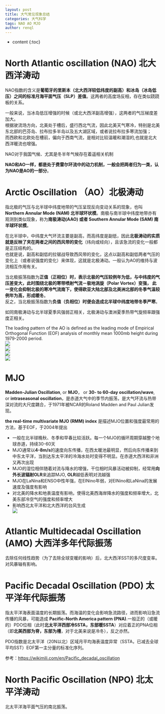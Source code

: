 ```yaml
---
layout: post
title: 大气常见现象总结
categories: 大气科学
tags: NAO AO MJO
author: renql
---
```


* content
{:toc}

# North Atlantic oscillation (NAO) 北大西洋涛动
NAO指数的含义是**葡萄牙的里斯本（北大西洋较低纬度的副高）**和**冰岛（冰岛低压）**之间的标准**月海平面气压（SLP）差值**。这两者的高度场反相，存在类似跷跷板的关系。   

一般来说，当冰岛低压增强的时候（或北大西洋副高增强），这两者的气压梯度差加大。   
根据驶流场方向，北美处于槽后，盛行西北气流，因此北美天气寒冷，特别是北美东北部的巴芬岛、拉布拉多半岛以及五大湖区域，或者说拉布拉多寒流加强；    
而西欧和北欧处在槽前，偏向于西南气流，是相对比较温暖和潮湿的,也就是北大西洋暖流也增强。

NAO对于我国气候、尤其是冬半年气候存在着遥相关机制

**NAO和AO一样，都是处于费雷尔环流中的动力机制，一般会把两者归为一类，认为NAO是AO的一部分**。




# Arctic Oscillation （AO）北极涛动
指北极的气压与北半球中纬度地带的气压呈现反向变动关系的现象，也叫 **Northern Annular Mode (NAM) 北半球环状模**。南极与南半球中纬度地带亦有观测到类似现象，称为**南极涛动(AAO) 或者 Southern Annular Mode (SAM) 南半球环状模**。

在北半球中，中纬度大气环流主要是副高，而高纬度是副低，因此**北极涛动的实质就是反映了夹在两者之间的西风带的变化**（纬向或经向），且该急流的变化一般都是正压结构的。   
也就是说，副高和副低的拉锯战导致西风带的变化，这点以副高和副低两者气压的变化上（或者说强度的变化）来体现，这就是北极涛动。一般认为AO的维持与波流相互作用有关。

当北极振荡指数为**正值（正相位）**时，表示北极的气压较例年为低，与中纬度的气压差变大，此时围绕北极的寒带喷射气流－极地涡旋（Polar Vortex）变强，
此一变化会抑制北极的寒冷气流南下，使得欧亚大陆北部及北美洲北部的冬季气温较例年为高，形成**暖冬**。  
反之，当北极振荡指数为**负值（负相位）**时便会造成北半球中纬度地带**冬季严寒**。

如同南极涛动与北半球夏季风强弱正相关，北极涛动与澳洲夏季热带气旋频率跟强度正相关。

The loading pattern of the AO is defined as the leading mode of Empirical Orthogonal Function (EOF) analysis of monthly mean 1000mb height during 1979-2000 period.  
![](http://www.cpc.ncep.noaa.gov/products/precip/CWlink/daily_ao_index/new.ao.loading.gif)  
![](http://arcturan.com/wp-content/uploads/2014/10/articoscillation.png)  
![](https://www.daculaweather.com/images/ao_neg.png)  
![](https://www.daculaweather.com/images/ao_pos.png)  

# MJO
**Madden-Julian Oscillation**, or **MJO**， or **30- to 60-day oscillation/wave**, or **intraseasonal oscillation**，是赤道大气中的季节内振荡，是大气环流与热带深对流的大尺度耦合，于1971年被NCAR的Roland Madden and Paul Julian发现。  

**the real-time multivariate MJO (RMM) index** 是描述MJO位置和强度最常用的方法，基于EOF，于2004年提出

- 一般在北半球晚秋、冬季和早春比较活跃。每一个MJO的循环周期穿越整个地球赤道，持续30-60天   
- MJO通常以**4-8m/s**的速度向东传播，在西太暖池最明显，然后向东传播来到中东太平洋，当到达东太平洋的冷海水处时变得不明显。在赤道大西洋和非洲又再次出现  
- MJO的湿位相伴随着对流与降水的增强，干位相时风暴活动被抑制，经常用**向外长波辐射OLR**来追踪MJO, **OLR**越低表明对流越强  
- MJO在LaNina和ENSO中性年强，在EINino年弱，对EINino和LaNina的发展速度及强度有影响  
- 对北美的降水和地表温度有影响，使得北美西海岸降水的强度和频率增大，北美东部冷空气的强度和频率增大  
- 影响西北太平洋和北大西洋的台风生成  
![](https://www.climate.gov/sites/default/files/styles/inline_all/public/MJOfig1.png?itok=v0KBslE6)

# Atlantic Multidecadal Oscillation (AMO) 大西洋多年代际振荡
去除任何线性趋势（为了去除全球变暖的影响）后，北大西洋SST的多尺度变率。对风暴轴有影响。

# Pacific Decadal Oscillation (PDO) 太平洋年代际振荡
指太平洋海表面温度的长期振荡。而海温的变化会影响急流路径，进而影响沿急流传播的风暴，可能造成 **Pacific-North America pattern (PNA)**.一般正的（或暖的）PDO位相（此时**北太平洋西部冷SSTA，东部暖SSTA**）对应着正的PNA位相（即**北美西部为脊，东部为槽**，对于北美来说是冷冬），反之亦然。

PDO指数是北太平洋（20N以北）区域月平均海表温度异常（SSTA，已减去全球平均SST）EOF第一主分量的标准化序列。

参考：https://wikimili.com/en/Pacific_decadal_oscillation

# North Pacific Oscillation (NPO) 北太平洋涛动
北太平洋海平面气压的南北振荡。
